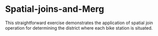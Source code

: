 # Spatial-joins-and-Merg
This straightforward exercise demonstrates the application of spatial join operation for determining the district where each bike station is situated.
